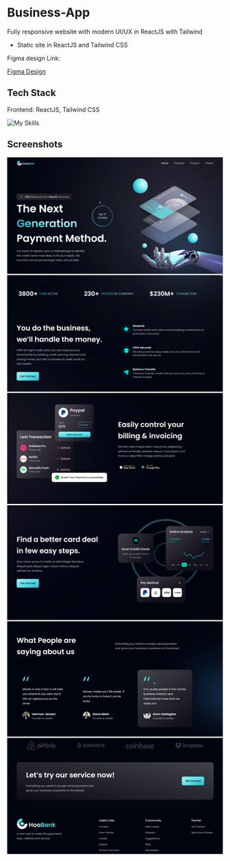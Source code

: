 # Business-App
Fully responsive website with modern UI/UX in ReactJS with Tailwind


- Static site in ReactJS and Tailwind CSS

Figma design Link:



[Figma Design](https://www.figma.com/file/bUGIPys15E78w9bs1l4tgS/HooBank?node-id=310-485)


## Tech Stack

Frontend: ReactJS, Tailwind CSS

![My Skills](https://skills.thijs.gg/icons?i=react,tailwind)


## Screenshots


![App Screenshot](https://github.com/Janesh7/business-app/blob/main/src/assets/ss1.png?raw=true)
![App Screenshot](https://github.com/Janesh7/business-app/blob/main/src/assets/ss2.png?raw=true)
![App Screenshot](https://github.com/Janesh7/business-app/blob/main/src/assets/ss3.png?raw=true)
![App Screenshot](https://github.com/Janesh7/business-app/blob/main/src/assets/ss4.png?raw=true)
![App Screenshot](https://github.com/Janesh7/business-app/blob/main/src/assets/ss5.png?raw=true)
![App Screenshot](https://github.com/Janesh7/business-app/blob/main/src/assets/ss6.png?raw=true)
